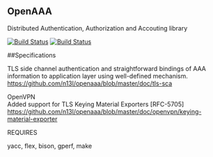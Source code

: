 
## OpenAAA

Distributed Authentication, Authorization and Accouting library

[![Build Status](https://travis-ci.org/n13l/kbuild.png?branch=master)](https://travis-ci.org/n13l/kbuild)
[![Build Status](https://snap-ci.com/n13l/kbuild/branch/master/build_image)](https://snap-ci.com/n13l/kbuild/branch/master)

##Specifications                                                                   
                                                                                   
TLS side channel authentication and straightforward bindings of AAA information to application layer using well-defined mechanism.
https://github.com/n13l/openaaa/blob/master/doc/tls-sca
                                                                                   
OpenVPN                                                                       
Added support for TLS Keying Material Exporters [RFC-5705]                   
https://github.com/n13l/openaaa/blob/master/doc/openvpn/keying-material-exporter

REQUIRES

yacc, flex, bison, gperf, make
